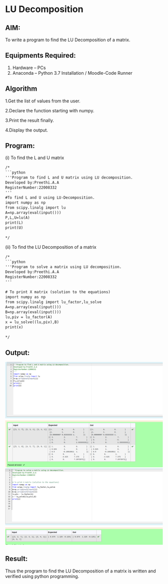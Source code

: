# LU Decomposition 

## AIM:

To write a program to find the LU Decomposition of a matrix.

## Equipments Required:

1. Hardware – PCs
2. Anaconda – Python 3.7 Installation / Moodle-Code Runner

## Algorithm

1.Get the list of values from the user.

2.Declare the function starting with numpy.

3.Print the result finally.

4.Display the output.

## Program:
(i) To find the L and U matrix
```
/*
```python
'''Program to find L and U matrix using LU decomposition.
Developed by:Preethi.A.A
RegisterNumber:22008332
'''
#To find L and U using LU-Decomposition.
import numpy as np
from scipy.linalg import lu
A=np.array(eval(input()))
P,L,U=lu(A)
print(L)
print(U)

*/

```
(ii) To find the LU Decomposition of a matrix
```
/*
```python 
'''Program to solve a matrix using LU decomposition.
Developed by:Preethi.A.A 
RegisterNumber:22008332
'''

# To print X matrix (solution to the equations)
import numpy as np
from scipy.linalg import lu_factor,lu_solve
A=np.array(eval(input()))
B=np.array(eval(input()))
lu,piv = lu_factor(A)
x = lu_solve((lu,piv),B)
print(x)

*/
```

## Output:
![lu decomposition](./LU-Decomposition.png)
![lu decomposition](./LU-Decomposition2.png)


## Result:

Thus the program to find the LU Decomposition of a matrix is written and verified using python programming.

